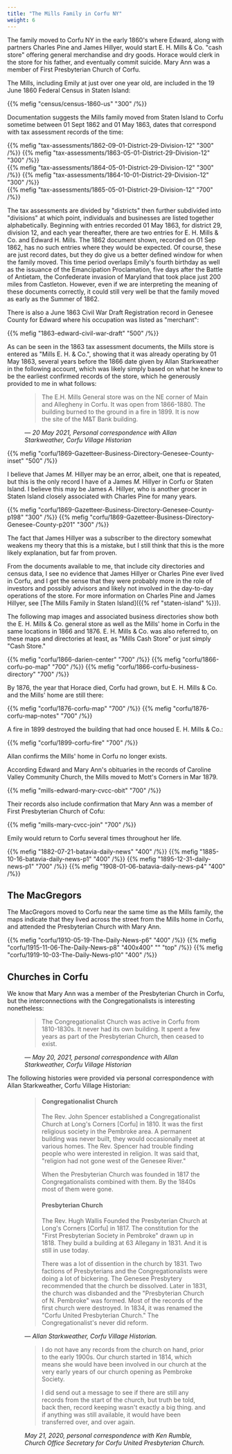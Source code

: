 ```yaml
---
title: "The Mills Family in Corfu NY"
weight: 6
---
```


The family moved to Corfu NY in the early 1860's where Edward, along with partners Charles Pine and James Hillyer, would start E. H. Mills & Co. "cash store" offering general merchandise and dry goods. Horace would clerk in the store for his father, and eventually commit suicide. Mary Ann was a member of First Presbyterian Church of Corfu.

<!--more-->

The Mills, including Emily at just over one year old, are included in the 19 June 1860 Federal Census in Staten Island:

{{% mefig "census/census-1860-us" "300" /%}}

Documentation suggests the Mills family moved from Staten Island to Corfu sometime between 01 Sept 1862 and 01 May 1863, dates that correspond with tax assessment records of the time:

<div class="gallery">
{{% mefig "tax-assessments/1862-09-01-District-29-Division-12" "300" /%}}
{{% mefig "tax-assessments/1863-05-01-District-29-Division-12" "300" /%}}
</div>
<div class="gallery">
{{% mefig "tax-assessments/1864-05-01-District-29-Division-12" "300" /%}}
{{% mefig "tax-assessments/1864-10-01-District-29-Division-12" "300" /%}}
</div>
{{% mefig "tax-assessments/1865-05-01-District-29-Division-12" "700" /%}}
</div>

The tax assessments are divided by "districts" then further subdivided into "divisions" at which point, individuals and businesses are listed together alphabetically. Beginning with entries recorded 01 May 1863, for district 29, division 12, and each year thereafter, there are two entries for E. H. Mills & Co. and Edward H. Mills. The 1862 document shown, recorded on 01 Sep 1862, has no such entries where they would be expected. Of course, these are just record dates, but they do give us a better defined window for when the family moved. This time period overlaps Emily's fourth birthday as well as the issuance of the Emancipation Proclamation, five days after the Battle of Antietam, the Confederate invasion of Maryland that took place just 200 miles from Castleton. However, even if we are interpreting the meaning of these documents correctly, it could still very well be that the family moved as early as the Summer of 1862. 

There is also a June 1863 Civil War Draft Registration record in Genesee County for Edward where his occupation was listed as "merchant":

{{% mefig "1863-edward-civil-war-draft" "500" /%}}

As can be seen in the 1863 tax assessment documents, the Mills store is entered as "Mills E. H. & Co.", showing that it was already operating by 01 May 1863, several years before the 1866 date given by Allan Starkweather in the following account, which was likely simply based on what he knew to be the earliest confirmed records of the store, which he generously provided to me in what follows:

<figure class="quote-only">
<blockquote>
The E.H. Mills General store was on the NE corner of Main and Allegheny in Corfu.  It was open from 1866-1880. The building burned to the ground in a fire in 1899.  It is now the site of the M&T Bank building.
</blockquote>
<figcaption>
— <cite>20 May 2021, Personal correspondence with Allan Starkweather, Corfu Village Historian</cite>
</figcaption>
</figure>

{{% mefig "corfu/1869-Gazetteer-Business-Directory-Genesee-County-inset" "500" /%}}

I believe that James *M.* Hillyer may be an error, albeit, one that is repeated, but this is the only record I have of a James *M.* Hillyer in Corfu or Staten Island. I believe this may be James *A.* Hillyer, who is another grocer in Staten Island closely associated with Charles Pine for many years. 

<div class="gallery">
{{% mefig "corfu/1869-Gazetteer-Business-Directory-Genesee-County-p198" "300" /%}}
{{% mefig "corfu/1869-Gazetteer-Business-Directory-Genesee-County-p201" "300" /%}}
</div>

The fact that James Hillyer was a subscriber to the directory somewhat weakens my theory that this is a mistake, but I still think that this is the more likely explanation, but far from proven.

From the documents available to me, that include city directories and census data, I see no evidence that James Hillyer or Charles Pine ever lived in Corfu, and I get the sense that they were probably more in the role of investors and possibly advisors and likely not involved in the day-to-day operations of the store.  For more information on Charles Pine and James Hillyer, see [The Mills Family in Staten Island]({{% ref "staten-island" %}}).

The following map images and associated business directories show both the E. H. Mills & Co. general store as well as the Mills' home in Corfu in the same locations in 1866 and 1876. E. H. Mills & Co. was also referred to, on these maps and directories at least, as "Mills Cash Store" or just simply "Cash Store." 

{{% mefig "corfu/1866-darien-center" "700" /%}}
{{% mefig "corfu/1866-corfu-po-map" "700" /%}}
{{% mefig "corfu/1866-corfu-business-directory" "700" /%}}

By 1876, the year that Horace died, Corfu had grown, but E. H. Mills & Co. and the Mills' home are still there:

{{% mefig "corfu/1876-corfu-map" "700" /%}}
{{% mefig "corfu/1876-corfu-map-notes" "700" /%}}

A fire in 1899 destroyed the building that had once housed E. H. Mills & Co.:

{{% mefig "corfu/1899-corfu-fire" "700" /%}}

Allan confirms the Mills' home in Corfu no longer exists.

According Edward and Mary Ann's obituaries in the records of Caroline Valley Community Church, the Mills moved to Mott's Corners in Mar 1879. 

{{% mefig "mills-edward-mary-cvcc-obit" "700" /%}}

Their records also include confirmation that Mary Ann was a member of First Presbyterian Church of Cofu:

{{% mefig "mills-mary-cvcc-join" "700" /%}}

Emily would return to Corfu several times throughout her life.

{{% mefig "1882-07-21-batavia-daily-news" "400" /%}}
{{% mefig "1885-10-16-batavia-daily-news-p1" "400" /%}}
{{% mefig "1895-12-31-daily-news-p1" "700" /%}}
{{% mefig "1908-01-06-batavia-daily-news-p4" "400" /%}}

## The MacGregors

The MacGregors moved to Corfu near the same time as the Mills family, the maps indicate that they lived across the street from the Mills home in Corfu, and attended the Presbyterian Church with Mary Ann. 

{{% mefig "corfu/1910-05-19-The-Daily-News-p6" "400" /%}}
{{% mefig "corfu/1915-11-06-The-Daily-News-p8" "400x400" ""  "top" /%}}
{{% mefig "corfu/1919-10-03-The-Daily-News-p10" "400" /%}}


## Churches in Corfu 

We know that Mary Ann was a member of the Presbyterian Church in Corfu, but the interconnections with the Congregationalists is interesting nonetheless:

<figure class="quote-only">
<blockquote>
The Congregationalist Church was active in Corfu from 1810-1830s. It never had its own building. It spent a few years as part of the Presbyterian Church,  then ceased to exist.
</blockquote>
<figcaption>
— <cite>May 20, 2021, personal correspondence with Allan Starkweather, Corfu Village Historian</cite>
</figcaption>
</figure>

The following histories were provided via personal correspondence with Allan Starkweather, Corfu Village Historian:

<figure class="quote-only">
  <blockquote>
  <h4>Congregationalist Church</h4>

  The Rev. John Spencer established a Congregationalist Church at Long's Corners [Corfu] in 1810. It was the first religious society in the Pembroke area. A permanent building was never built, they would occasionally meet at various homes. The Rev. Spencer had trouble finding people who were interested in religion. It was said that, "religion had not gone west of the Genesee River."

  When the Presbyterian Church was founded in 1817 the Congregationalists combined with them. By the 1840s most of them were gone.

  <h4>Presbyterian Church</h4>

  The Rev. Hugh Wallis Founded the Presbyterian Church at Long's Corners [Corfu] in 1817. The constitution for the "First Presbyterian Society in Pembroke" drawn up in 1818. They build a building at 63 Allegany in 1831. And it is still in use today.
  
  There was a lot of dissention in the church by 1831. Two factions of Presbyterians and the Congregationalists were doing a lot of bickering. The Genesee Presbytery recommended that the church be dissolved. Later in 1831, the church was disbanded and the "Presbyterian Church of N. Pembroke" was formed. Most of the records of the first church were destroyed. In 1834, it was renamed the "Corfu United Presbyterian Church." The Congregationalist's never did reform.
  </blockquote>
  <figcaption>— <cite>Allan Starkweather, Corfu Village Historian.</cite></figcaption>
</figure>

<figure class="quote-only">
<blockquote>
I do not have any records from the church on hand, prior to the early 1900s.  Our church started in 1814, which means she would have been involved in our church at the very early years of our church opening as Pembroke Society. 

I did send out a message to see if there are still any records from the start of the church, but truth be told, back then, record keeping wasn't exactly a big thing. and if anything was still available, it would have been transferred over, and over again. 
</blockquote>
<figcaption><cite>May 21, 2020, personal correspondence with Ken Rumble, Church Office Secretary for Corfu United Presbyterian Church.</cite>
</figcaption>
</figure>



